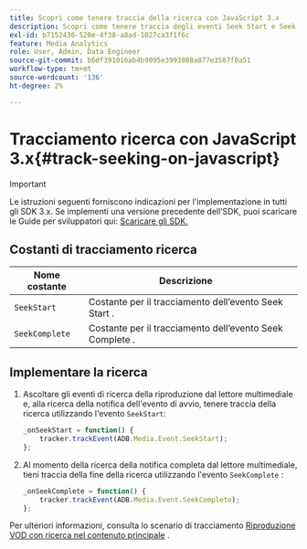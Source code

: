 ```yaml
---
title: Scopri come tenere traccia della ricerca con JavaScript 3.x
description: Scopri come tenere traccia degli eventi Seek Start e Seek Complete utilizzando Media SDK nelle app del browser (JS 3.x).
exl-id: b7152436-520e-4f38-a8ad-1027ca3f1f6c
feature: Media Analytics
role: User, Admin, Data Engineer
source-git-commit: b6df391016ab4b9095e3993808a877e3587f0a51
workflow-type: tm+mt
source-wordcount: '136'
ht-degree: 2%

---
```


# Tracciamento ricerca con JavaScript 3.x{#track-seeking-on-javascript}

>[!IMPORTANT]
>
>Le istruzioni seguenti forniscono indicazioni per l&#39;implementazione in tutti gli SDK 3.x. Se implementi una versione precedente dell’SDK, puoi scaricare le Guide per sviluppatori qui: [Scaricare gli SDK.](/help/sdk-implement/download-sdks.md)

## Costanti di tracciamento ricerca

| Nome costante | Descrizione     |
|---|---|
| `SeekStart` | Costante per il tracciamento dell’evento Seek Start . |
| `SeekComplete` | Costante per il tracciamento dell’evento Seek Complete . |

## Implementare la ricerca

1. Ascoltare gli eventi di ricerca della riproduzione dal lettore multimediale e, alla ricerca della notifica dell&#39;evento di avvio, tenere traccia della ricerca utilizzando l&#39;evento `SeekStart`:

   ```js
   _onSeekStart = function() {
       tracker.trackEvent(ADB.Media.Event.SeekStart);
   };
   ```

1. Al momento della ricerca della notifica completa dal lettore multimediale, tieni traccia della fine della ricerca utilizzando l&#39;evento `SeekComplete` :

   ```js
   _onSeekComplete = function() {
       tracker.trackEvent(ADB.Media.Event.SeekComplete);
   };
   ```

Per ulteriori informazioni, consulta lo scenario di tracciamento [Riproduzione VOD con ricerca nel contenuto principale](/help/sdk-implement/tracking-scenarios/vod-seeking.md) .
